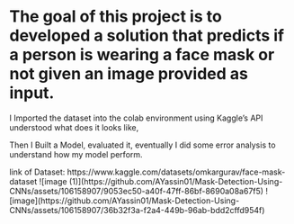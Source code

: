 # The goal of this project is to developed a solution that predicts if a person is wearing a face mask or not given an image provided as input.
I Imported the dataset into the colab environment using Kaggle’s API
understood what does it looks like, </p> Then I Built a Model, evaluated it, eventually I did some error analysis to understand how my model perform.
</p>link of Dataset: https://www.kaggle.com/datasets/omkargurav/face-mask-dataset
![image (1)](https://github.com/AYassin01/Mask-Detection-Using-CNNs/assets/106158907/9053ec50-a40f-47ff-86bf-8690a08a67f5)
![image](https://github.com/AYassin01/Mask-Detection-Using-CNNs/assets/106158907/36b32f3a-f2a4-449b-96ab-bdd2cffd954f)
